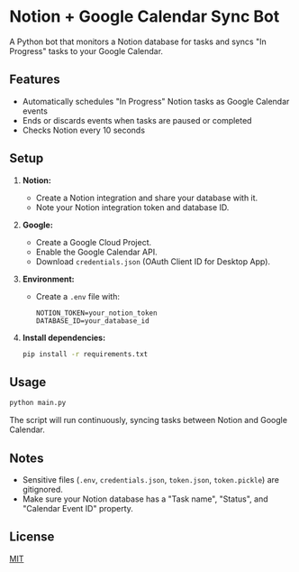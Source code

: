 # Notion + Google Calendar Sync Bot

A Python bot that monitors a Notion database for tasks and syncs "In Progress" tasks to your Google Calendar.

## Features

- Automatically schedules "In Progress" Notion tasks as Google Calendar events
- Ends or discards events when tasks are paused or completed
- Checks Notion every 10 seconds

## Setup

1. **Notion:**  
   - Create a Notion integration and share your database with it.
   - Note your Notion integration token and database ID.

2. **Google:**  
   - Create a Google Cloud Project.
   - Enable the Google Calendar API.
   - Download `credentials.json` (OAuth Client ID for Desktop App).

3. **Environment:**  
   - Create a `.env` file with:
     ```
     NOTION_TOKEN=your_notion_token
     DATABASE_ID=your_database_id
     ```

4. **Install dependencies:**  
   ```bash
   pip install -r requirements.txt
   ```

## Usage

```bash
python main.py
```

The script will run continuously, syncing tasks between Notion and Google Calendar.

## Notes

- Sensitive files (`.env`, `credentials.json`, `token.json`, `token.pickle`) are gitignored.
- Make sure your Notion database has a "Task name", "Status", and "Calendar Event ID" property.

## License
[MIT](LICENSE)
